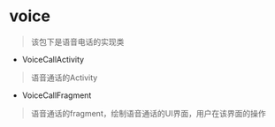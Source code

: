 # voice
> 该包下是语音电话的实现类

- VoiceCallActivity
> 语音通话的Activity

- VoiceCallFragment
> 语音通话的fragment，绘制语音通话的UI界面，用户在该界面的操作

